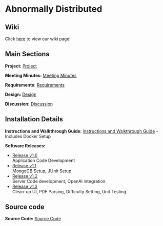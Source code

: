 # Abnormally Distributed

## Wiki
Click [here](https://git.uwaterloo.ca/k57hu/abnormally-distributed/-/wikis/Project-Proposal) to view our wiki page!

## Main Sections
**Project:** [Project](https://git.uwaterloo.ca/k57hu/abnormally-distributed/-/wikis/Final-Submission/Project)

**Meeting Minutes:** [Meeting Minutes](https://git.uwaterloo.ca/k57hu/abnormally-distributed/-/wikis/Final-Submission/Meeting-Minutes)

**Requirements:** [Requirements](https://git.uwaterloo.ca/k57hu/abnormally-distributed/-/wikis/Final-Submission/Requirements)

**Design:** [Design](https://git.uwaterloo.ca/k57hu/abnormally-distributed/-/wikis/Final-Submission/Design)

**Discussion:** [Discussion](https://git.uwaterloo.ca/k57hu/abnormally-distributed/-/wikis/Final-Submission/Discussion)

## Installation Details
**Instructions and Walkthrough Guide:** [Instructions and Walkthrough Guide](https://git.uwaterloo.ca/k57hu/abnormally-distributed/-/wikis/Final-Submission/Installation-and-Walkthrough-Guide) - Includes Docker Setup

**Software Releases:**
- [Release v1.0](https://git.uwaterloo.ca/k57hu/abnormally-distributed/-/blob/main/releases/v1.0-release-notes.md?ref_type=heads) \
Application Code Development
- [Release v1.1](https://git.uwaterloo.ca/k57hu/abnormally-distributed/-/blob/main/releases/v1.1-release-notes.md?ref_type=heads) \
MongoDB Setup, JUnit Setup
- [Release v1.2](https://git.uwaterloo.ca/k57hu/abnormally-distributed/-/blob/main/releases/v1.2-release-notes.md?ref_type=heads) \
Server Code development, OpenAI Integration
- [Release v1.3](https://git.uwaterloo.ca/k57hu/abnormally-distributed/-/blob/main/releases/v1.3-release-notes.md?ref_type=heads) \
Clean-up UI, PDF Parsing, Difficulty Setting, Unit Testing

## Source code
**Source Code:** [Source Code](https://git.uwaterloo.ca/k57hu/abnormally-distributed)
